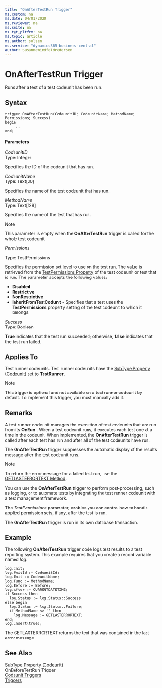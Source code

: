```yaml
---
title: "OnAfterTestRun Trigger"
ms.custom: na
ms.date: 04/01/2020
ms.reviewer: na
ms.suite: na
ms.tgt_pltfrm: na
ms.topic: article
ms.author: solsen
ms.service: "dynamics365-business-central"
author: SusanneWindfeldPedersen
---
```


# OnAfterTestRun Trigger
Runs after a test  of a test codeunit has been run.  

## Syntax  
```  
trigger OnAfterTestRun(CodeunitID; CodeunitName; MethodName; Permissions; Success)
begin
    ...
end;
```  

#### Parameters  
*CodeunitID*  
Type: Integer  

Specifies the ID of the codeunit that has run.  

*CodeunitName*  
Type: Text\[30\]   

Specifies the name of the test codeunit that has run.  

*MethodName*  
Type: Text\[128\]   

Specifies the name of the test  that has run.  

> [!NOTE]  
>  This parameter is empty when the **OnAfterTestRun** trigger is called for the whole test codeunit.  

*Permissions*

Type: TestPermissions

Specifies the permission set level to use on the test run. The value is retrieved from the [TestPermissions Property](../properties/devenv-testpermissions-property.md) of the test codeunit or test that is run. The parameter accepts the following values:

*   **Disabled**
*   **Restrictive**
*   **NonRestrictive**
*   **InheritFromTestCodunit** - Specifies that a test uses the **TestPermissions** property setting of the test codeunit to which it belongs.

<!-- For more information, see [Testing With Permission Sets](testing-permissionsets.md).-->

 *Success*  
 Type: Boolean  

 **True** indicates that the test run succeeded; otherwise, **false** indicates that the test run failed.  

## Applies To  
 Test runner codeunits. Test runner codeunits have the [SubType Property (Codeunit)](../properties/devenv-subtype-property-codeunit.md) set to **TestRunner**.  

> [!NOTE]  
>  This trigger is optional and not available on a test runner codeunit by default. To implement this trigger, you must manually add it.  

## Remarks  
 A test runner codeunit manages the execution of test codeunits that are run from its **OnRun** . When a test codeunit runs, it executes each test one at a time in the codeunit. When implemented, the **OnAfterTestRun** trigger is called after each test  has run and after all of the test codeunits have run.

The **OnAfterTestRun** trigger suppresses the automatic display of the results message after the test codeunit runs.

> [!NOTE]  
>  To return the error message for a failed test  run, use the [GETLASTERRORTEXT Method](../methods/devenv-getlasterrortext-method.md).  


You can use the **OnAfterTestRun** trigger to perform post-processing, such as logging, or to automate tests by integrating the test runner codeunit with a test management framework.

The *TestPermissions* parameter, enables you can control how to handle applied permission sets, if any, after the test is run.   
<!-- For more information about testing with permision sets, including an example, see [Testing With Permission Sets](../testing-permissionsets.md).
-->

The **OnAfterTestRun** trigger is run in its own database transaction.


## Example  
 The following **OnAfterTestRun** trigger code logs test results to a test reporting system. This example requires that you create a record variable named *log*.  

```  
log.Init;  
log.UnitId := CodeunitId;  
log.Unit := CodeunitName;  
log.Func := MethodName;  
log.Before := Before;  
log.After := CURRENTDATETIME;  
if Success then  
  log.Status := log.Status::Success  
else begin  
  log.Status := log.Status::Failure;  
  if MethodName <> '' then  
    log.Message := GETLASTERRORTEXT;  
end;  
log.Insert(true);  
```  

 The GETLASTERRORTEXT returns the text that was contained in the last error message.  

## See Also  
[SubType Property (Codeunit)](../properties/devenv-subtype-property-codeunit.md)  
[OnBeforeTestRun Trigger](devenv-onbeforetestrun-trigger.md)  
[Codeunit Triggers](devenv-codeunit-triggers.md)  
[Triggers](devenv-triggers.md)
<!--
[Testing the Application](testing-the-application.md)   
[How to: Create a Test Runner Codeunit](how-to-create-a-test-runner-codeunit.md)   
[How to: Create Test Codeunits and Test Methods](how-to-create-test-codeunits-and-test-methods.md)   
[How to: Create Handler Methods](../methods/devenv-how-to-create-handler-methods.md)   
[Walkthrough: Testing Purchase Invoice Discounts](walkthrough-testing-purchase-invoice-discounts.md)   
-->  